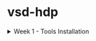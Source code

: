 # vsd-hdp
<details>
	<summary>Week 1 - Tools Installation </summary>

## Ubuntu 22.04.5 LTS installation in a VirtualBox Machine
<img alt="VBox" src="/images/OracleVBox-tamurae.png">

## Tools installation

### [Yosys](https://yosyshq.net/yosys/)
```
$ sudo apt update
$ sudo apt upgrade
$ sudo apt install build-essential clang bison flex \
    libreadline-dev gawk tcl-dev libffi-dev git \
    graphviz xdot pkg-config python3 libboost-system-dev \
    libboost-python-dev libboost-filesystem-dev zlib1g-dev
$ git clone https://github.com/YosysHQ/yosys.git
$ cd yosys 
$ make 
$ sudo make install
```
### [Icarus Verilog (iverilog)](https://github.com/steveicarus/iverilog?tab=readme-ov-file#the-icarus-verilog-compilation-system)
```
$ sudo apt install iverilog
```

### [GTKWave](https://github.com/gtkwave/gtkwave?tab=readme-ov-file#gtkwave)
```
$ sudo apt install gtkwave
```

### [OpenSTA](https://github.com/The-OpenROAD-Project/OpenSTA?tab=readme-ov-file#static-timing-analysis)


</details>
